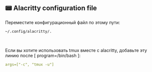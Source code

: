 ## 📟 Alacritty configuration file

<p>Переместите конфигурационный файл по этому пути:</p> 

```bash
~/.config/alacritty/.
```

<br />

<p>
Если вы хотите использовать tmux вместе с alacritty, добавьте эту линию после 
[ program=/bin/bash ]:
</p>

```yaml
args=["-c", "tmux -u"]
``` 

